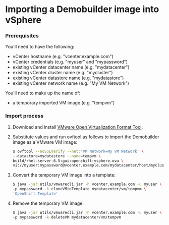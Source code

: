 # Importing a Demobuilder image into vSphere

### Prerequisites

You'll need to have the following:

- vCenter hostname (e.g. "vcenter.example.com")
- vCenter credentials (e.g. "myuser" and "mypassword")
- existing vCenter datacenter name (e.g. "mydatacenter")
- existing vCenter cluster name (e.g. "mycluster")
- existing vCenter datastore name (e.g. "mydatastore")
- existing vCenter network name (e.g. "My VM Network")

You'll need to make up the name of:

- a temporary imported VM image (e.g. "tempvm")

### Import process

1. Download and install [VMware Open Virtualization Format Tool](https://my.vmware.com/web/vmware/details?productId=352&downloadGroup=OVFTOOL350).

1. Substitute values and run ovftool as follows to import the Demobuilder image as a VMware VM image:

   ```bash
   $ ovftool --noSSLVerify --net:'VM Network=My VM Network' \
   --datastore=mydatastore --name=tempvm \
   build/rhel-server-6.5:gui:openshift:vsphere.ova \
   vi://myuser:mypassword@vcenter.example.com/mydatacenter/host/mycluster/
   ```

1. Convert the temporary VM image into a template:

   ```bash
   $ java -jar utils/vmwarecli.jar -h vcenter.example.com -u myuser \
   -p mypassword -k cloneVMtoTemplate mydatacenter/vm/tempvm \
   'OpenShift Template'
   ```

1. Remove the temporary VM image:

   ```bash
   $ java -jar utils/vmwarecli.jar -h vcenter.example.com -u myuser \
   -p mypassword -k deleteVM mydatacenter/vm/tempvm
   ```
